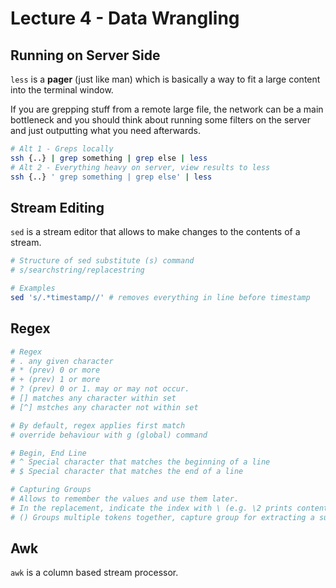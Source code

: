 # Lecture 4 - Data Wrangling

## Running on Server Side

`less` is a **pager** \(just like man\) which is basically a way to fit a large content into the terminal window.

If you are grepping stuff from  a remote large file, the network can be a main bottleneck and you should think about running some filters on the server and just outputting what you need afterwards.

```bash
# Alt 1 - Greps locally
ssh {..} | grep something | grep else | less 
# Alt 2 - Everything heavy on server, view results to less
ssh {..} ' grep something | grep else' | less 
```

## Stream Editing

`sed` is a stream editor that allows to make changes to the contents of a stream. 

```bash
# Structure of sed substitute (s) command
# s/searchstring/replacestring

# Examples
sed 's/.*timestamp//' # removes everything in line before timestamp
```

## Regex

```bash
# Regex
# . any given character
# * (prev) 0 or more
# + (prev) 1 or more
# ? (prev) 0 or 1. may or may not occur. 
# [] matches any character within set
# [^] mstches any character not within set

# By default, regex applies first match
# override behaviour with g (global) command

# Begin, End Line
# ^ Special character that matches the beginning of a line
# $ Special character that matches the end of a line

# Capturing Groups
# Allows to remember the values and use them later.
# In the replacement, indicate the index with \ (e.g. \2 prints content of 2nd group)
# () Groups multiple tokens together, capture group for extracting a substring or using a backreference.

```

## Awk

`awk` is a column based stream processor.

